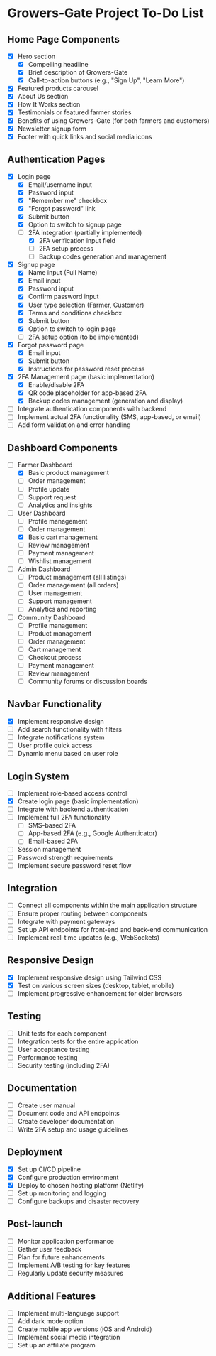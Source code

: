 # Growers-Gate Project To-Do List

## Home Page Components
- [x] Hero section
  - [x] Compelling headline
  - [x] Brief description of Growers-Gate
  - [x] Call-to-action buttons (e.g., "Sign Up", "Learn More")
- [x] Featured products carousel
- [x] About Us section
- [x] How It Works section
- [x] Testimonials or featured farmer stories
- [x] Benefits of using Growers-Gate (for both farmers and customers)
- [x] Newsletter signup form
- [x] Footer with quick links and social media icons

## Authentication Pages
- [x] Login page
  - [x] Email/username input
  - [x] Password input
  - [x] "Remember me" checkbox
  - [x] "Forgot password" link
  - [x] Submit button
  - [x] Option to switch to signup page
  - [ ] 2FA integration (partially implemented)
    - [x] 2FA verification input field
    - [ ] 2FA setup process
    - [ ] Backup codes generation and management
- [x] Signup page
  - [x] Name input (Full Name)
  - [x] Email input
  - [x] Password input
  - [x] Confirm password input
  - [x] User type selection (Farmer, Customer)
  - [x] Terms and conditions checkbox
  - [x] Submit button
  - [x] Option to switch to login page
  - [ ] 2FA setup option (to be implemented)
- [x] Forgot password page
  - [x] Email input
  - [x] Submit button
  - [x] Instructions for password reset process
- [x] 2FA Management page (basic implementation)
  - [x] Enable/disable 2FA
  - [x] QR code placeholder for app-based 2FA
  - [x] Backup codes management (generation and display)
- [ ] Integrate authentication components with backend
- [ ] Implement actual 2FA functionality (SMS, app-based, or email)
- [ ] Add form validation and error handling

## Dashboard Components
- [ ] Farmer Dashboard
  - [x] Basic product management
  - [ ] Order management
  - [ ] Profile update
  - [ ] Support request
  - [ ] Analytics and insights
- [ ] User Dashboard
  - [ ] Profile management
  - [ ] Order management
  - [x] Basic cart management
  - [ ] Review management
  - [ ] Payment management
  - [ ] Wishlist management
- [ ] Admin Dashboard
  - [ ] Product management (all listings)
  - [ ] Order management (all orders)
  - [ ] User management
  - [ ] Support management
  - [ ] Analytics and reporting
- [ ] Community Dashboard
  - [ ] Profile management
  - [ ] Product management
  - [ ] Order management
  - [ ] Cart management
  - [ ] Checkout process
  - [ ] Payment management
  - [ ] Review management
  - [ ] Community forums or discussion boards

## Navbar Functionality
- [x] Implement responsive design
- [ ] Add search functionality with filters
- [ ] Integrate notifications system
- [ ] User profile quick access
- [ ] Dynamic menu based on user role

## Login System
- [ ] Implement role-based access control
- [x] Create login page (basic implementation)
- [ ] Integrate with backend authentication
- [ ] Implement full 2FA functionality
  - [ ] SMS-based 2FA
  - [ ] App-based 2FA (e.g., Google Authenticator)
  - [ ] Email-based 2FA
- [ ] Session management
- [ ] Password strength requirements
- [ ] Implement secure password reset flow

## Integration
- [ ] Connect all components within the main application structure
- [ ] Ensure proper routing between components
- [ ] Integrate with payment gateways
- [ ] Set up API endpoints for front-end and back-end communication
- [ ] Implement real-time updates (e.g., WebSockets)

## Responsive Design
- [x] Implement responsive design using Tailwind CSS
- [x] Test on various screen sizes (desktop, tablet, mobile)
- [ ] Implement progressive enhancement for older browsers

## Testing
- [ ] Unit tests for each component
- [ ] Integration tests for the entire application
- [ ] User acceptance testing
- [ ] Performance testing
- [ ] Security testing (including 2FA)

## Documentation
- [ ] Create user manual
- [ ] Document code and API endpoints
- [ ] Create developer documentation
- [ ] Write 2FA setup and usage guidelines

## Deployment
- [x] Set up CI/CD pipeline
- [x] Configure production environment
- [x] Deploy to chosen hosting platform (Netlify)
- [ ] Set up monitoring and logging
- [ ] Configure backups and disaster recovery

## Post-launch
- [ ] Monitor application performance
- [ ] Gather user feedback
- [ ] Plan for future enhancements
- [ ] Implement A/B testing for key features
- [ ] Regularly update security measures

## Additional Features
- [ ] Implement multi-language support
- [ ] Add dark mode option
- [ ] Create mobile app versions (iOS and Android)
- [ ] Implement social media integration
- [ ] Set up an affiliate program
